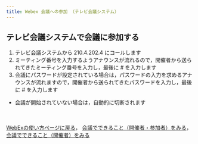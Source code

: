 ```yaml
---
title: Webex 会議への参加 （テレビ会議システム）
---
```


## テレビ会議システムで会議に参加する

1. テレビ会議システムから 210.4.202.4 にコールします
1. ミーティング番号を入力するようアナウンスが流れるので，開催者から送られてきたミーティング番号を入力し，最後に # を入力します
1. 会議にパスワードが設定されている場合は，パスワードの入力を求めるアナウンスが流れますので，開催者から送られてきたパスワードを入力し，最後に # を入力します
* 会議が開始されていない場合は，自動的に切断されます





<br>
<br>
<a href="index" target="_blank">WebExの使い方ページに戻る</a>，
<a href="do_meeting_vc" target="_blank">会議でできること（開催者・参加者）をみる</a>，
<a href="do_meeting_vc_host" target="_blank">会議でできること（開催者）をみる</a>
